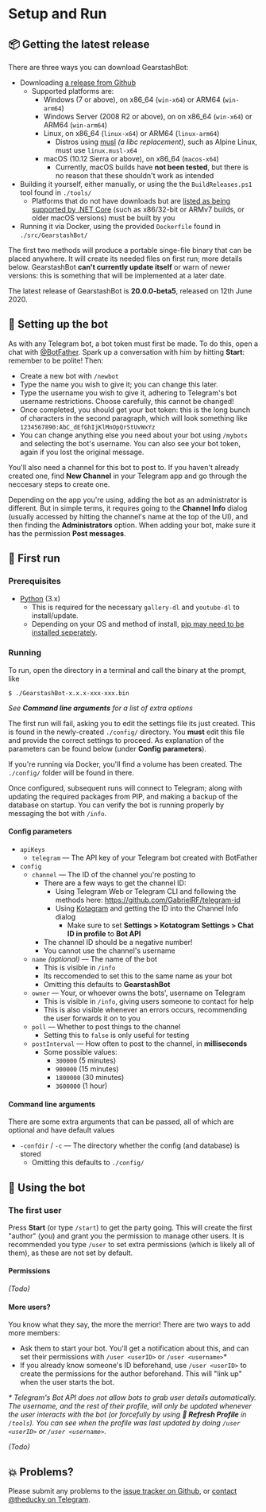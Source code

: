 # Setup and Run

## 📦 Getting the latest release

There are three ways you can download GearstashBot:

 * Downloading [a release from Github](https://github.com/electricduck/gearstashbot/releases)
    * Supported platforms are:
        * Windows (7 or above), on x86_64 (`win-x64`) or ARM64 (`win-arm64`)
        * Windows Server (2008 R2 or above), on on x86_64 (`win-x64`) or ARM64 (`win-arm64`)
        * Linux, on x86_64 (`linux-x64`) or ARM64 (`linux-arm64`)
            * Distros using [musl](https://wiki.musl-libc.org/) _(a libc replacement)_, such as Alpine Linux, must use `linux.musl-x64`
        * macOS (10.12 Sierra or above), on x86_64 (`macos-x64`)
          * Currently, macOS builds have **not been tested**, but there is no reason that these shouldn't work as intended
 * Building it yourself, either manually, or using the the `BuildReleases.ps1` tool found in `./tools/`
    * Platforms that do not have downloads but are [listed as being supported by .NET Core](https://docs.microsoft.com/en-us/dotnet/core/rid-catalog) (such as x86/32-bit or ARMv7 builds, or older macOS versions) must be built by you
 * Running it via Docker, using the provided `Dockerfile` found in `./src/GearstashBot/`

The first two methods will produce a portable singe-file binary that can be placed anywhere. It will create its needed files on first run; more details below. GearstashBot **can't currently update itself** or warn of newer versions: this is something that will be implemented at a later date.

The latest release of GearstashBot is **20.0.0-beta5**, released on 12th June 2020.

## 🤖 Setting up the bot

As with any Telegram bot, a bot token must first be made. To do this, open a chat with [@BotFather](https://t.me/botfather). Spark up a conversation with him by hitting **Start**: remember to be polite! Then:

 * Create a new bot with `/newbot`
 * Type the name you wish to give it; you can change this later.
 * Type the username you wish to give it, adhering to Telegram's bot username restrictions. Choose carefully, this cannot be changed!
 * Once completed, you should get your bot token: this is the long bunch of characters in the second paragraph, which will look something like `1234567890:AbC_dEfGhIjKlMnOpQrStUvWxYz`
 * You can change anything else you need about your bot using `/mybots` and selecting the bot's username. You can also see your bot token, again if you lost the original message.

You'll also need a channel for this bot to post to. If you haven't already created one, find **New Channel** in your Telegram app and go through the neccesary steps to create one.

Depending on the app you're using, adding the bot as an administrator is different. But in simple terms, it requires going to the **Channel Info** dialog (usually accessed by hitting the channel's name at the top of the UI), and then finding the **Administrators** option. When adding your bot, make sure it has the permission **Post messages**.

## 🔑 First run

### Prerequisites

 * [Python](https://www.python.org/) (3.x)
   * This is required for the necessary `gallery-dl` and `youtube-dl` to install/update.
   * Depending on your OS and method of install, [pip may need to be installed seperately](https://pip.pypa.io/en/stable/installing/).

### Running

To run, open the directory in a terminal and call the binary at the prompt, like

```
$ ./GearstashBot-x.x.x-xxx-xxx.bin
```

_See **Command line arguments** for a list of extra options_

The first run will fail, asking you to edit the settings file its just created. This is found in the newly-created `./config/` directory. You **must** edit this file and provide the correct settings to proceed. As explanation of the parameters can be found below (under **Config parameters**).

If you're running via Docker, you'll find a volume has been created. The `./config/` folder will be found in there.

Once configured, subsequent runs will connect to Telegram; along with updating the required packages from PIP, and making a backup of the database on startup. You can verify the bot is running properly by messaging the bot with `/info`.

#### Config parameters

 * `apiKeys`
   * `telegram` — The API key of your Telegram bot created with BotFather
 * `config`
   * `channel` — The ID of the channel you're posting to
     * There are a few ways to get the channel ID:
       * Using Telegram Web or Telegram CLI and following the methods here: https://github.com/GabrielRF/telegram-id
       * Using [Kotagram](https://kotatogram.github.io/) and getting the ID into the Channel Info dialog
         * Make sure to set **Settings > Kotatogram Settings > Chat ID in profile** to **Bot API**
     * The channel ID should be a negative number!
     * You cannot use the channel's username
   * `name` _(optional)_ — The name of the bot
     * This is visible in `/info`
     * Its reccomended to set this to the same name as your bot
     * Omitting this defaults to **GearstashBot**
   * `owner` — Your, or whoever owns the bots', username on Telegram
     * This is visible in `/info`, giving users someone to contact for help
     * This is also visible whenever an errors occurs, recommending the user forwards it on to you
   * `poll` — Whether to post things to the channel
     * Setting this to `false` is only useful for testing
   * `postInterval` — How often to post to the channel, in **milliseconds**
     * Some possible values:
       * `300000` (5 minutes)
       * `900000` (15 minutes)
       * `1800000` (30 minutes)
       * `3600000` (1 hour)

#### Command line arguments

There are some extra arguments that can be passed, all of which are optional and have default values

 * `-confdir` / `-c` — The directory whether the config (and database) is stored
   * Omitting this defaults to `./config/`

## 🤔 Using the bot

### The first user

Press **Start** (or type `/start`) to get the party going. This will create the first "author" (you) and grant you the permission to manage other users. It is recommended you type `/user` to set extra permissions (which is likely all of them), as these are not set by default.

#### Permissions

_(Todo)_

#### More users?

You know what they say, the more the merrior! There are two ways to add more members:

 * Ask them to start your bot. You'll get a notification about this, and can set their permissions with `/user <userID>` or `/user <username>`*
 * If you already know someone's ID beforehand, use `/user <userID>` to create the permissions for the author beforehand. This will "link up" when the user starts the bot.

_* Telegram's Bot API does not allow bots to grab user details automatically. The username, and the rest of their profile, will only be updated whenever the user interacts with the bot (or forcefully by using **🔄 Refresh Profile** in `/tools`). You can see when the profile was last updated by doing `/user <userID>` or `/user <username>`._

_(Todo)_

## 💥 Problems?

Please submit any problems to the [issue tracker on Github](https://github.com/electricduck/gearstashbot/issues), or [contact @theducky on Telegram](https://t.me/theducky).